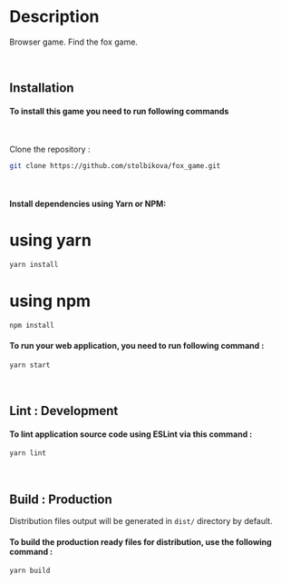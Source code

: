 # Description

Browser game. Find the fox game. 

<br>

## Installation

#### To install this game you need to run following commands

<br>

Clone the repository :

```bash
git clone https://github.com/stolbikova/fox_game.git
```

<br>

#### Install dependencies using Yarn or NPM:

# using yarn
```bash
yarn install
```

# using npm
```bash
npm install
```
#### To run your web application, you need to run following command :

```bash
yarn start
```

<br />

## Lint : Development

#### To lint application source code using ESLint via this command :

```bash
yarn lint
```

<br />

## Build : Production

Distribution files output will be generated in `dist/` directory by default.

#### To build the production ready files for distribution, use the following command :

```bash
yarn build
```

